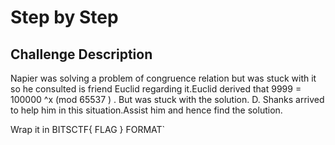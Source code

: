 # Step by Step

## Challenge Description

Napier was solving a problem of congruence relation but was stuck with it so he consulted is friend Euclid regarding it.Euclid derived that 9999 = 100000 ^x  (mod 65537 ) . But was stuck with the solution. D. Shanks arrived to help him in this situation.Assist him and hence find the solution. 

Wrap it in BITSCTF{ FLAG } FORMAT`
